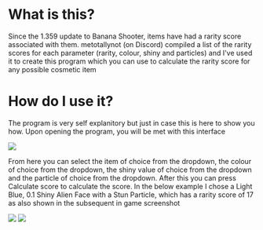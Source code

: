 # What is this?
Since the 1.359 update to Banana Shooter, items have had a rarity score associated with them. metotallynot (on Discord) compiled a list of the rarity scores for each parameter (rarity, colour, shiny and particles) and I've used it to create this program which you can use to calculate the rarity score for any possible cosmetic item

# How do I use it?
The program is very self explanitory but just in case this is here to show you how. Upon opening the program, you will be met with this interface

![](https://i.imgur.com/YnSojky.png)

From here you can select the item of choice from the dropdown, the colour of choice from the dropdown, the shiny value of choice from the dropdown and the particle of choice from the dropdown. After this you can press Calculate score to calculate the score. In the below example I chose a Light Blue, 0.1 Shiny Alien Face with a Stun Particle, which has a rarity score of 17 as also shown in the subsequent in game screenshot

![](https://i.imgur.com/awFusrV.png)
![](https://i.imgur.com/2iPYTYY.png)
